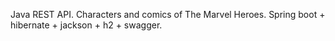 Java REST API.
Characters and comics of The Marvel Heroes.
Spring boot + hibernate + jackson + h2 + swagger.
